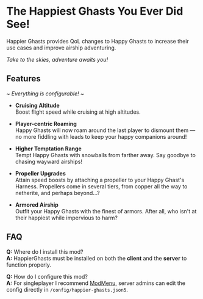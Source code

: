 # The Happiest Ghasts You Ever Did See!

Happier Ghasts provides QoL changes to Happy Ghasts to increase their use cases
and improve airship adventuring.

*Take to the skies, adventure awaits you!*

## Features

*~ Everything is configurable! ~*

- **Cruising Altitude**<br>
  Boost flight speed while cruising at high altitudes.

- **Player-centric Roaming**<br>
  Happy Ghasts will now roam around the last player to dismount them — no more
  fiddling with leads to keep your happy companions around!

- **Higher Temptation Range**<br>
  Tempt Happy Ghasts with snowballs from farther away. Say goodbye to chasing
  wayward airships!

- **Propeller Upgrades**<br>
  Attain speed boosts by attaching a propeller to your Happy Ghast's Harness.
  Propellers come in several tiers, from copper all the way to netherite, and
  perhaps beyond...?

- **Armored Airship**<br>
  Outfit your Happy Ghasts with the finest of armors. After all, who isn't
  at their happiest while impervious to harm?

## FAQ

**Q:** Where do I install this mod?<br>
**A:** HappierGhasts must be installed on both the **client** and the **server**
to function properly.

**Q:** How do I configure this mod?<br>
**A:** For singleplayer I recommend [ModMenu](https://modrinth.com/mod/modmenu), 
server admins can edit the config directly in `/config/happier-ghasts.json5`.